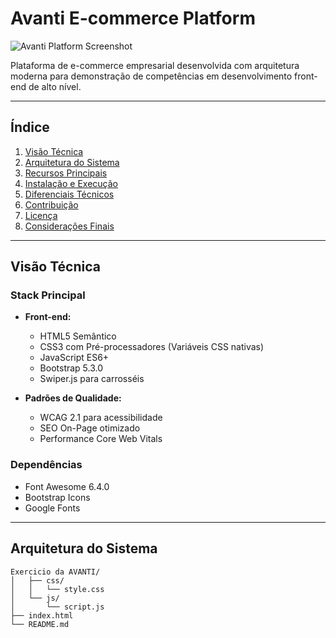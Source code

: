 # Avanti E-commerce Platform

![Avanti Platform Screenshot](./preview.jpg) <!-- Adicione uma imagem real do projeto -->

Plataforma de e-commerce empresarial desenvolvida com arquitetura moderna para demonstração de competências em desenvolvimento front-end de alto nível.

---

## Índice
1. [Visão Técnica](#visão-técnica)
2. [Arquitetura do Sistema](#arquitetura-do-sistema)
3. [Recursos Principais](#recursos-principais)
4. [Instalação e Execução](#instalação-e-execução)
5. [Diferenciais Técnicos](#diferenciais-técnicos)
6. [Contribuição](#contribuição)
7. [Licença](#licença)
8. [Considerações Finais](#considerações-finais)

---

## Visão Técnica

### Stack Principal
- **Front-end:**
  - HTML5 Semântico
  - CSS3 com Pré-processadores (Variáveis CSS nativas)
  - JavaScript ES6+
  - Bootstrap 5.3.0
  - Swiper.js para carrosséis

- **Padrões de Qualidade:**
  - WCAG 2.1 para acessibilidade
  - SEO On-Page otimizado
  - Performance Core Web Vitals

### Dependências
- Font Awesome 6.4.0
- Bootstrap Icons
- Google Fonts

---

## Arquitetura do Sistema

```plaintext
Exercicio da AVANTI/
│   ├── css/
│   │   └── style.css       
│   └── js/
│       └── script.js       
├── index.html              
└── README.md              
